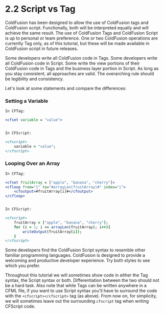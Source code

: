 # 2.2 Script vs Tag

ColdFusion has been designed to allow the use of ColdFusion tags and
ColdFusion script. Functionally, both will be interpreted equally and
will achieve the same result. The use of ColdFusion Tags and ColdFusion
Script is up to personal or team preference. One or two ColdFusion
operations are currently Tag only, as of this tutorial, but these will
be made available in ColdFusion script in future releases.

Some developers write all ColdFusion code in Tags. Some developers write
all ColdFusion code in Script. Some write the view portions of their
ColdFusion code in Tags and the business layer portion in Script. As
long as you stay consistent, all approaches are valid. The overarching
rule should be legibility and consistency.

Let's look at some statements and compare the differences:

### Setting a Variable

```cfml
In CFTag:

<cfset variable = "value">


In CFScript:

<cfscript>
    variable = "value";
</cfscript>
```

### Looping Over an Array

```cfml
In CFTag:

<cfset fruitArray = ["apple", "banana", "cherry"]>
<cfloop from="1" to="#arrayLen(fruitArray)#" index="i">
    <cfoutput>#fruitArray[i]#</cfoutput>
</cfloop>


In CFScript:

<cfscript>
    fruitArray = ["apple", "banana", "cherry"];
    for (i = 1; i <= arrayLen(fruitArray); i++){
        writeOutput(fruitArray[i]);
    }
</cfscript>
```

Some developers find the ColdFusion Script syntax to resemble other
familiar programming languages. ColdFusion is designed to provide a
welcoming and productive developer experience. Try both styles to see
which you prefer.

Throughout this tutorial we will sometimes show code in either the Tag
syntax, the Script syntax or both. Differentiation between the two should
not be a hard task. Also note that while Tags can be written anywhere in
a CFML file, if you want to use Script syntax you'll have to surround
the code with the ``<cfscript></cfscript>`` tag (as above). From now on, for
simplicity, we will sometimes leave out the surrounding ``cfscript``
tag when writing CFScript code.